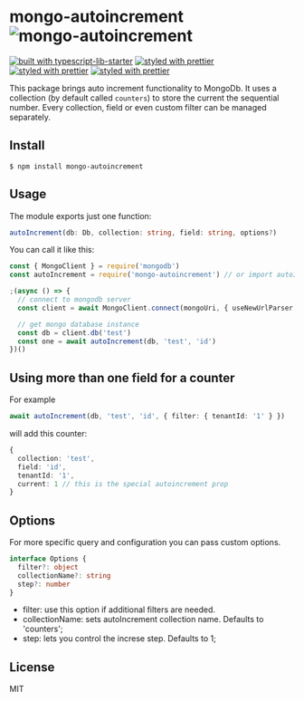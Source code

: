 # mongo-autoincrement ![mongo-autoincrement](https://user-images.githubusercontent.com/6388707/58651754-604fc000-8312-11e9-94c9-f3aa122802a4.png)


[![built with typescript-lib-starter](https://img.shields.io/badge/built%20with-typescript--lib--starter%20-blue.svg)](https://github.com/fox1t/typescript-lib-starter)
[![styled with prettier](https://img.shields.io/badge/styled%20with-Prettier-blue.svg)](https://github.com/prettier/prettier)
[![styled with prettier](https://img.shields.io/badge/linted%20by-TSLint-brightgreen.svg)](https://palantir.github.io/tslint/)
[![styled with prettier](https://img.shields.io/badge/tested%20with-node--tap-green.svg)](https://github.com/tapjs/node-tap)


This package brings auto increment functionality to MongoDb. It uses a collection (by default called `counters`) to store the current the sequential number. Every collection, field or even custom filter can be managed separately.


## Install
`$ npm install mongo-autoincrement`

## Usage

The module exports just one function:
 ```typescript
 autoIncrement(db: Db, collection: string, field: string, options?)
 ```

 You can call it like this:

```typescript
const { MongoClient } = require('mongodb')
const autoIncrement = require('mongo-autoincrement') // or import autoIncrement from 'mongo-autoincrement'

;(async () => {
  // connect to mongodb server
  const client = await MongoClient.connect(mongoUri, { useNewUrlParser: true })

  // get mongo database instance
  const db = client.db('test')
  const one = await autoIncrement(db, 'test', 'id')
})()
```

## Using more than one field for a counter
For example

```typescript
await autoIncrement(db, 'test', 'id', { filter: { tenantId: '1' } })
```
will add this counter:
```typescript
{
  collection: 'test',
  field: 'id',
  tenantId: '1',
  current: 1 // this is the special autoincrement prop
}
```
## Options

For more specific query and configuration you can pass custom options.

```typescript
interface Options {
  filter?: object
  collectionName?: string
  step?: number
}
```

* filter: use this option if additional filters are needed.
* collectionName: sets autoIncrement collection name. Defaults to 'counters';
* step: lets you control the increse step. Defaults to 1;

## License

MIT
